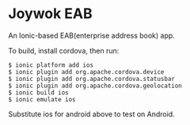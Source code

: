 # Joywok EAB

An Ionic-based EAB(enterprise address book) app. 

To build, install cordova, then run:

    $ ionic platform add ios
    $ ionic plugin add org.apache.cordova.device
    $ ionic plugin add org.apache.cordova.statusbar
    $ ionic plugin add org.apache.cordova.geolocation
    $ ionic build ios
    $ ionic emulate ios

Substitute ios for android above to test on Android.
